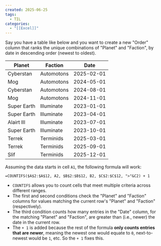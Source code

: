 ```yaml
---
created: 2025-06-25
tags:
  - TIL
categories:
  - "[[Excel]]"
---
```


Say you have a table like below and you want to create a new "Order" column that ranks the unique combinations of "Planet" and "Faction", by date in descending order (newest to oldest). 

| Planet      | Faction    | Date       |
| ----------- | ---------- | ---------- |
| Cyberstan   | Automotons | 2025-02-01 |
| Mog         | Automotons | 2024-05-01 |
| Cyberstan   | Automotons | 2024-08-01 |
| Mog         | Automotons | 2024-11-01 |
| Super Earth | Illuminate | 2023-01-01 |
| Super Earth | Illuminate | 2023-04-01 |
| Alairt III  | Illuminate | 2023-07-01 |
| Super Earth | Illuminate | 2023-10-01 |
| Terrek      | Terminids  | 2025-03-01 |
| Terrek      | Terminids  | 2025-09-01 |
| Slif        | Terminids  | 2025-12-01 |

Assuming the data starts in cell `A1`, the following formula will work:

```excel
=COUNTIFS($A$2:$A$12, A2, $B$2:$B$12, B2, $C$2:$C$12, ">"&C2) + 1
```

- `COUNTIFS` allows you to count cells that meet multiple criteria across different ranges. 
- The first and second conditions check the "Planet" and "Faction" columns for values matching the current row's "Planet" and "Faction" (respectively).
- The third condition counts how many entries in the "Date" column, for the matching "Planet" and "Faction", are greater than (i.e., newer) the date in the current row. 
- The `+ 1` is added because the rest of the formula **only counts entries that are newer**, meaning the newest one would equate to `0`, next-to-newest would be `1`, etc. So the `+ 1` fixes this. 

